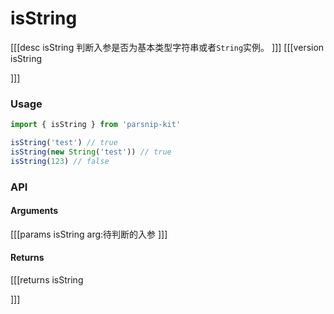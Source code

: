 # isString
[[[desc isString
判断入参是否为基本类型字符串或者`String`实例。
]]]
[[[version isString
  
]]]
### Usage

```ts
import { isString } from 'parsnip-kit'

isString('test') // true
isString(new String('test')) // true
isString(123) // false
```


### API

#### Arguments
[[[params isString
arg:待判断的入参
]]]
#### Returns
[[[returns isString

]]]